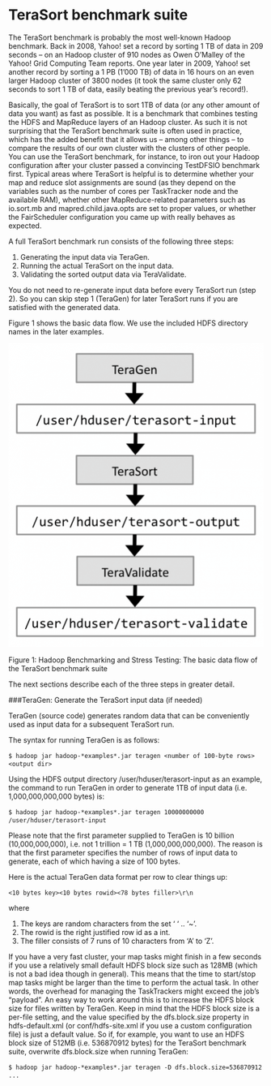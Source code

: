 # TeraSort benchmark suite

The TeraSort benchmark is probably the most well-known Hadoop benchmark. Back in 2008, Yahoo! set a record by sorting 1 TB of data in 209 seconds – on an Hadoop cluster of 910 nodes as Owen O’Malley of the Yahoo! Grid Computing Team reports. One year later in 2009, Yahoo! set another record by sorting a 1 PB (1’000 TB) of data in 16 hours on an even larger Hadoop cluster of 3800 nodes (it took the same cluster only 62 seconds to sort 1 TB of data, easily beating the previous year’s record!).

Basically, the goal of TeraSort is to sort 1TB of data (or any other amount of data you want) as fast as possible. It is a benchmark that combines testing the HDFS and MapReduce layers of an Hadoop cluster. As such it is not surprising that the TeraSort benchmark suite is often used in practice, which has the added benefit that it allows us – among other things – to compare the results of our own cluster with the clusters of other people. You can use the TeraSort benchmark, for instance, to iron out your Hadoop configuration after your cluster passed a convincing TestDFSIO benchmark first. Typical areas where TeraSort is helpful is to determine whether your map and reduce slot assignments are sound (as they depend on the variables such as the number of cores per TaskTracker node and the available RAM), whether other MapReduce-related parameters such as io.sort.mb and mapred.child.java.opts are set to proper values, or whether the FairScheduler configuration you came up with really behaves as expected.

A full TeraSort benchmark run consists of the following three steps:

1. Generating the input data via TeraGen.
2. Running the actual TeraSort on the input data.
3. Validating the sorted output data via TeraValidate.

You do not need to re-generate input data before every TeraSort run (step 2). So you can skip step 1 (TeraGen) for later TeraSort runs if you are satisfied with the generated data.

Figure 1 shows the basic data flow. We use the included HDFS directory names in the later examples.

![](hadoop-benchmarking-terasort-data-flow1-505x600.png)

Figure 1: Hadoop Benchmarking and Stress Testing: The basic data flow of the TeraSort benchmark suite

The next sections describe each of the three steps in greater detail.

###TeraGen: Generate the TeraSort input data (if needed)

TeraGen (source code) generates random data that can be conveniently used as input data for a subsequent TeraSort run.

The syntax for running TeraGen is as follows:

```
$ hadoop jar hadoop-*examples*.jar teragen <number of 100-byte rows> <output dir>
```

Using the HDFS output directory /user/hduser/terasort-input as an example, the command to run TeraGen in order to generate 1TB of input data (i.e. 1,000,000,000,000 bytes) is:

```
$ hadoop jar hadoop-*examples*.jar teragen 10000000000 /user/hduser/terasort-input
```

Please note that the first parameter supplied to TeraGen is 10 billion (10,000,000,000), i.e. not 1 trillion = 1 TB (1,000,000,000,000). The reason is that the first parameter specifies the number of rows of input data to generate, each of which having a size of 100 bytes.

Here is the actual TeraGen data format per row to clear things up:

```
<10 bytes key><10 bytes rowid><78 bytes filler>\r\n
```

where

1. The keys are random characters from the set ‘ ‘ .. ‘~’.
2. The rowid is the right justified row id as a int.
3. The filler consists of 7 runs of 10 characters from ‘A’ to ‘Z’.

If you have a very fast cluster, your map tasks might finish in a few seconds if you use a relatively small default HDFS block size such as 128MB (which is not a bad idea though in general). This means that the time to start/stop map tasks might be larger than the time to perform the actual task. In other words, the overhead for managing the TaskTrackers might exceed the job’s “payload”. An easy way to work around this is to increase the HDFS block size for files written by TeraGen. Keep in mind that the HDFS block size is a per-file setting, and the value specified by the dfs.block.size property in hdfs-default.xml (or conf/hdfs-site.xml if you use a custom configuration file) is just a default value. So if, for example, you want to use an HDFS block size of 512MB (i.e. 536870912 bytes) for the TeraSort benchmark suite, overwrite dfs.block.size when running TeraGen:

```
$ hadoop jar hadoop-*examples*.jar teragen -D dfs.block.size=536870912 ...
```

